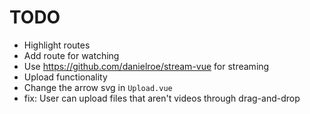 # TODO

- Highlight routes
- Add route for watching
- Use https://github.com/danielroe/stream-vue for streaming
- Upload functionality
- Change the arrow svg in `Upload.vue`
- fix: User can upload files that aren't videos through drag-and-drop
